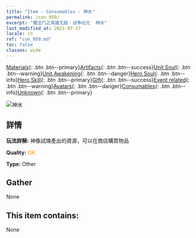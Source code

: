 ```yaml
---
title: "Item - Consumables - 神水"
permalink: /con_959/
excerpt: "魔法门之英雄无敌：战争纪元  神水"
last_modified_at: 2021-07-27
locale: cn
ref: "con_959.md"
toc: false
classes: wide
---
```

 [Materials](/ItemsCN/){: .btn .btn--primary}[Artifacts](/ItemsCN/Artifacts/){: .btn .btn--success}[Unit Soul](/ItemsCN/UnitSoul/){: .btn .btn--warning}[Unit Awakening](/ItemsCN/UnitAwakening/){: .btn .btn--danger}[Hero Soul](/ItemsCN/HeroSoul/){: .btn .btn--info}[Hero Skill](/ItemsCN/HeroSkill/){: .btn .btn--primary}[Gift](/ItemsCN/Gift/){: .btn .btn--success}[Event related](/ItemsCN/Events/){: .btn .btn--warning}[Avatars](/ItemsCN/Avatars/){: .btn .btn--danger}[Consumables](/ItemsCN/Consumables/){: .btn .btn--info}[Unknown](/ItemsCN/Unknown/){: .btn .btn--primary}

 ![神水](/images/t/i_40054.png)

## 詳情
 **玩法詳解:** 神像試煉產出的資源，可以在商店購買物品

 **Quality:** <span style="color: #FF8C00">OK</span>

 **Type:** Other

## Gather

  None

## This item contains:

  None

